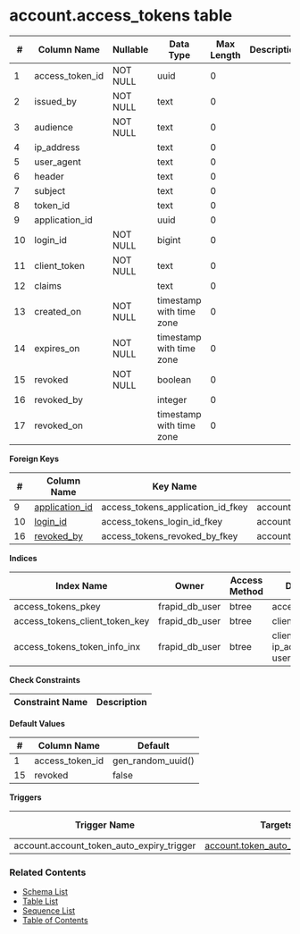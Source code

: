 # account.access_tokens table



| # | Column Name | Nullable | Data Type | Max Length | Description |
| --- | --- | --- | --- | --- | --- |
| 1 | access_token_id | NOT NULL | uuid | 0 |  |
| 2 | issued_by | NOT NULL | text | 0 |  |
| 3 | audience | NOT NULL | text | 0 |  |
| 4 | ip_address |  | text | 0 |  |
| 5 | user_agent |  | text | 0 |  |
| 6 | header |  | text | 0 |  |
| 7 | subject |  | text | 0 |  |
| 8 | token_id |  | text | 0 |  |
| 9 | application_id |  | uuid | 0 |  |
| 10 | login_id | NOT NULL | bigint | 0 |  |
| 11 | client_token | NOT NULL | text | 0 |  |
| 12 | claims |  | text | 0 |  |
| 13 | created_on | NOT NULL | timestamp with time zone | 0 |  |
| 14 | expires_on | NOT NULL | timestamp with time zone | 0 |  |
| 15 | revoked | NOT NULL | boolean | 0 |  |
| 16 | revoked_by |  | integer | 0 |  |
| 17 | revoked_on |  | timestamp with time zone | 0 |  |



**Foreign Keys**

| # | Column Name | Key Name | References |
| --- | --- | --- | --- |
| 9 | [application_id](../account/applications.md) | access_tokens_application_id_fkey | account.applications.application_id |
| 10 | [login_id](../account/logins.md) | access_tokens_login_id_fkey | account.logins.login_id |
| 16 | [revoked_by](../account/users.md) | access_tokens_revoked_by_fkey | account.users.user_id |



**Indices**

| Index Name | Owner | Access Method | Definition | Description |
| --- | --- | --- | --- | --- |
| access_tokens_pkey | frapid_db_user | btree | access_token_id |  |
| access_tokens_client_token_key | frapid_db_user | btree | client_token |  |
| access_tokens_token_info_inx | frapid_db_user | btree | client_token, ip_address, user_agent |  |



**Check Constraints**

| Constraint Name | Description |
| --- | --- |



**Default Values**

| # | Column Name | Default |
| --- | --- | --- |
| 1 | access_token_id | gen_random_uuid() |
| 15 | revoked | false |


**Triggers**

| Trigger Name | Targets | On Event | Timing | Condition | Order | Orientation | Description |
| --- | --- | --- | --- | --- | --- | --- | --- |
| account.account_token_auto_expiry_trigger | [account.token_auto_expiry_trigger](../../functions/account/token_auto_expiry_trigger-5105405.md) | INSERT | BEFORE |  | 0 | ROW |  |


### Related Contents
* [Schema List](../../schemas.md)
* [Table List](../../tables.md)
* [Sequence List](../../sequences.md)
* [Table of Contents](../../README.md)
